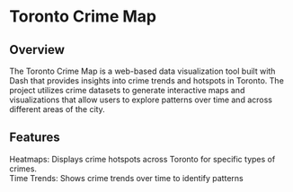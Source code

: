 # Toronto Crime Map
## Overview
The Toronto Crime Map is a web-based data visualization tool built with Dash that provides insights into crime trends and hotspots in Toronto. The project utilizes crime datasets to generate interactive maps and visualizations that allow users to explore patterns over time and across different areas of the city.

## Features
 Heatmaps: Displays crime hotspots across Toronto for specific types of crimes. <br>
 Time Trends: Shows crime trends over time to identify patterns
